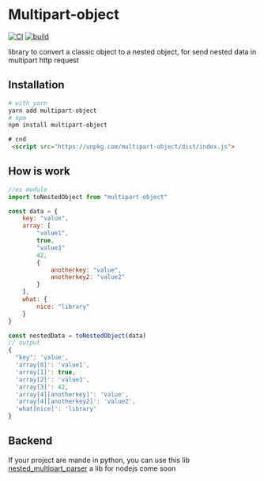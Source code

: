 # Multipart-object
[![CI](https://github.com/remigermain/multipart-object/actions/workflows/node.js.yml/badge.svg)](https://github.com/remigermain/multipart-object/actions/workflows/node.js.yml)
[![build](https://img.shields.io/npm/v/multipart-object)](https://www.npmjs.com/package/multipart-object)

library to convert a classic object to a nested object, for send nested data in multipart http request

## Installation

```bash
# with yarn
yarn add multipart-object
# npm
npm install multipart-object
```
```html
# cnd
 <script src="https://unpkg.com/multipart-object/dist/index.js">
```

## How is work

```js
//es module
import toNestedObject from "multipart-object"

const data = {
    key: "value",
    array: [
        "value1",
        true,
        "value3"
        42,
        {
            anotherkey: "value",
            anotherkey2: "value2"
        }
    ],
    what: {
        nice: "library"
    }
}

const nestedData = toNestedObject(data)
// output
{
  "key": 'value',
  'array[0]': 'value1',
  'array[1]': true,
  'array[2]': 'value3',
  'array[3]': 42,
  'array[4][anotherkey]': 'value',
  'array[4][anotherkey2]': 'value2',
  'what[nice]': 'library'
}
```

## Backend

If your project are mande in python, you can use this lib
[nested_multipart_parser](https://github.com/remigermain/nested_multipart_parser/)
a lib for nodejs come soon
